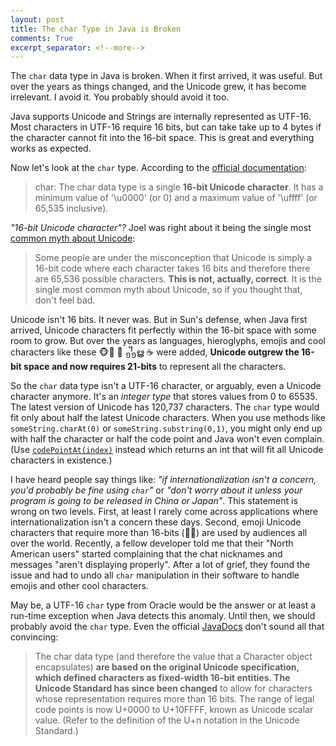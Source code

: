 ```yaml
---
layout: post
title: The char Type in Java is Broken
comments: True
excerpt_separator: <!--more-->
---
```


The `char` data type in Java is broken. When it first arrived, it was useful. But over the years as things changed, and the Unicode grew, it has become irrelevant. I avoid it. You probably should avoid it too.

Java supports Unicode and Strings are internally represented as UTF-16. Most characters in UTF-16 require 16 bits, but can take take up to 4 bytes if the character cannot fit into the 16-bit space. This is great and everything works as expected.

Now let's look at the `char` type. According to the [official documentation](https://docs.oracle.com/javase/tutorial/java/nutsandbolts/datatypes.html):

> char: The char data type is a single **16-bit Unicode character**. It has a minimum value of '\u0000' (or 0) and a maximum value of '\uffff' (or 65,535 inclusive).

*"16-bit Unicode character"?* Joel was right about it being the single most [common myth about Unicode](http://www.joelonsoftware.com/articles/Unicode.html):

>  Some people are under the misconception that Unicode is simply a 16-bit code where each character takes 16 bits and therefore there are 65,536 possible characters. **This is not, actually, correct**. It is the single most common myth about Unicode, so if you thought that, don't feel bad.

<!--more-->

Unicode isn't 16 bits. It never was. But in Sun's defense, when Java first arrived, Unicode characters fit perfectly within the 16-bit space with some room to grow. But over the years as languages, hieroglyphs, emojis and cool characters like these 🐵 ☠ ᧻ൠ ☕ were added, **Unicode outgrew the 16-bit space and now requires 21-bits** to represent all the characters.

So the `char` data type isn't a UTF-16 character, or arguably, even a Unicode character anymore. It's an *integer type* that stores values from 0 to 65535. The latest version of Unicode has 120,737 characters. The `char` type would fit only about half the latest Unicode characters. When you use methods like `someString.charAt(0)` or `someString.substring(0,1)`, you might only end up with half the character or half the code point and Java won't even complain. (Use [`codePointAt(index)`](https://docs.oracle.com/javase/7/docs/api/java/lang/String.html#codePointAt(int)) instead which returns an int that will fit all Unicode characters in existence.)

I have heard people say things like: *"if internationalization isn't a concern, you'd probably be fine using `char`"* or  *"don't worry about it unless your program is going to be released in China or Japan"*. This statement is wrong on two levels. First, at least I rarely come across applications where internationalization isn't a concern these days. Second, emoji Unicode characters that require more than 16-bits (👦👩) are used by audiences all over the world. Recently, a fellow developer told me that their "North American users" started complaining that the chat nicknames and messages "aren't displaying properly". After a lot of grief, they found the issue and had to undo all `char` manipulation in their software to handle emojis and other cool characters.

May be, a UTF-16 `char` type from Oracle would be the answer or at least a run-time exception when Java detects this anomaly. Until then, we should probably avoid the `char` type. Even the official [JavaDocs](https://docs.oracle.com/javase/7/docs/api/java/lang/Character.html) don't sound all that convincing:

> The char data type (and therefore the value that a Character object encapsulates) **are based on the original Unicode specification, which defined characters as fixed-width 16-bit entities. The Unicode Standard has since been changed** to allow for characters whose representation requires more than 16 bits. The range of legal code points is now U+0000 to U+10FFFF, known as Unicode scalar value. (Refer to the definition of the U+n notation in the Unicode Standard.)

